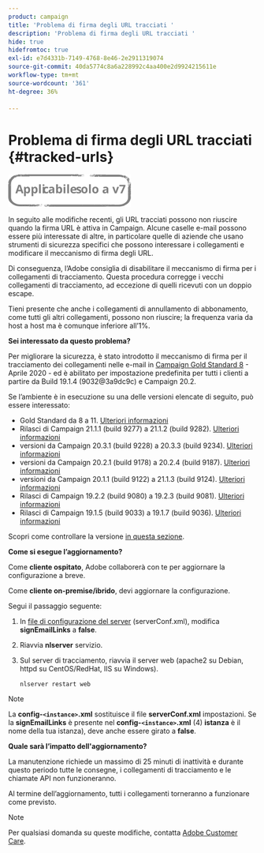 ```yaml
---
product: campaign
title: 'Problema di firma degli URL tracciati '
description: 'Problema di firma degli URL tracciati '
hide: true
hidefromtoc: true
exl-id: e7d4331b-7149-4768-8e46-2e2911319074
source-git-commit: 40da5774c8a6a228992c4aa400e2d9924215611e
workflow-type: tm+mt
source-wordcount: '361'
ht-degree: 36%

---
```


# Problema di firma degli URL tracciati {#tracked-urls}

![](../../assets/v7-only.svg)

In seguito alle modifiche recenti, gli URL tracciati possono non riuscire quando la firma URL è attiva in Campaign. Alcune caselle e-mail possono essere più interessate di altre, in particolare quelle di aziende che usano strumenti di sicurezza specifici che possono interessare i collegamenti e modificare il meccanismo di firma degli URL.

Di conseguenza, l’Adobe consiglia di disabilitare il meccanismo di firma per i collegamenti di tracciamento. Questa procedura corregge i vecchi collegamenti di tracciamento, ad eccezione di quelli ricevuti con un doppio escape.

Tieni presente che anche i collegamenti di annullamento di abbonamento, come tutti gli altri collegamenti, possono non riuscire; la frequenza varia da host a host ma è comunque inferiore all’1%.

**Sei interessato da questo problema?**

Per migliorare la sicurezza, è stato introdotto il meccanismo di firma per il tracciamento dei collegamenti nelle e-mail in [Campaign Gold Standard 8](../../rn/using/gold-standard.md#gs8) - Aprile 2020 - ed è abilitato per impostazione predefinita per tutti i clienti a partire da Build 19.1.4 (9032@3a9dc9c) e Campaign 20.2.

Se l’ambiente è in esecuzione su una delle versioni elencate di seguito, può essere interessato:

* Gold Standard da 8 a 11. [Ulteriori informazioni](../../rn/using/gold-standard.md#gs-8)
* Rilasci di Campaign 21.1.1 (build 9277) a 21.1.2 (build 9282). [Ulteriori informazioni](../../rn/using/latest-release.md)
* versioni da Campaign 20.3.1 (build 9228) a 20.3.3 (build 9234). [Ulteriori informazioni](../../rn/using/release--2020.md#release-20-3)
* versioni da Campaign 20.2.1 (build 9178) a 20.2.4 (build 9187). [Ulteriori informazioni](../../rn/using/release--2020.md#release-20-2)
* versioni da Campaign 20.1.1 (build 9122) a 21.1.3 (build 9124). [Ulteriori informazioni](../../rn/using/release--2020.md#release-20-1)
* Rilasci di Campaign 19.2.2 (build 9080) a 19.2.3 (build 9081). [Ulteriori informazioni](../../rn/using/release--2019.md#release-19-2)
* Rilasci di Campaign 19.1.5 (build 9033) a 19.1.7 (build 9036). [Ulteriori informazioni](../../rn/using/release--2019.md#release-19-1)


Scopri come controllare la versione [in questa sezione](../../platform/using/launching-adobe-campaign.md#getting-your-campaign-version).

**Come si esegue l’aggiornamento?**

Come **cliente ospitato**, Adobe collaborerà con te per aggiornare la configurazione a breve.

Come **cliente on-premise/ibrido**, devi aggiornare la configurazione.

Segui il passaggio seguente:

1. In [file di configurazione del server](../../installation/using/the-server-configuration-file.md) (serverConf.xml), modifica **signEmailLinks** a **false**.
1. Riavvia **nlserver** servizio.
1. Sul server di tracciamento, riavvia il server web (apache2 su Debian, httpd su CentOS/RedHat, IIS su Windows).

   ```
   nlserver restart web
   ```

>[!NOTE]
>
>La **config-`<instance>`.xml** sostituisce il file **serverConf.xml** impostazioni. Se la **signEmailLinks** è presente nel  **config-`<instance>`.xml** (4) **istanza** è il nome della tua istanza), deve anche essere girato a **false**.

**Quale sarà l’impatto dell&#39;aggiornamento?**

La manutenzione richiede un massimo di 25 minuti di inattività e durante questo periodo tutte le consegne, i collegamenti di tracciamento e le chiamate API non funzioneranno.

Al termine dell’aggiornamento, tutti i collegamenti torneranno a funzionare come previsto.

>[!NOTE]
>
>Per qualsiasi domanda su queste modifiche, contatta [Adobe Customer Care](https://helpx.adobe.com/it/enterprise/admin-guide.html/enterprise/using/support-for-experience-cloud.ug.html).
